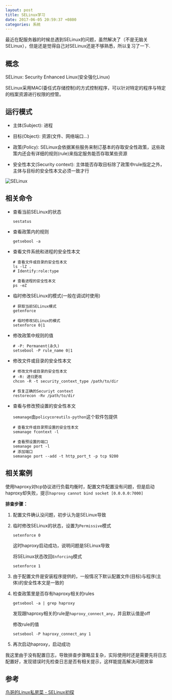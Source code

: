 ```yaml
---
layout: post
title: SELinux学习
date: 2017-06-05 20:59:37 +0800
categories: 系统
---
```


最近在配服务器的时候总遇到SELinux的问题，虽然解决了（不是无脑关SELinux），但是还是觉得自己对SELinux还是不够熟悉，所以复习了一下.




## 概念

SELinux: Security Enhanced Linux(安全强化Linux)

SELinux采用MAC(委任式存储控制)的方式控制程序，可以针对特定的程序与特定的档案资源进行权限的控管。

## 运行模式

- 主体(Subject): 进程

- 目标(Object): 资源(文件、网络端口...)

- 政策(Policy): SELinux会依据某些服务来制订基本的存取安全性政策，这些政策内还会有详细的规则(rule)来指定服务能否存取某些资源

- 安全性本文(Security context): 主体能否存取目标除了政策中rule指定之外，主体与目标的安全性本文必须一致才行

![SELinux](http://ww1.sinaimg.cn/large/9bbe7ebdgy1fg4xcvx9suj20nd0byq43.jpg)

## 相关命令

- 查看当前SELinux的状态

    ```shell
    sestatus
    ```

- 查看政策内的规则

    ```shell
    getsebool -a
    ```

- 查看文件系统和进程的安全性本文

    ```shell
    # 查看文件或目录的安全性本文
    ls -lZ .
    # Identify:role:type

    # 查看进程的安全性本文
    ps -eZ
    ```

- 临时修改SELinux的模式(一般在调试时使用)

    ```shell
    # 获取当前SELinux模式
    getenforce

    # 临时修改SELinux的模式
    setenforce 0|1
    ```

- 修改政策中规则的值

    ```shell
    # -P: Permanent(永久)
    setsebool -P rule_name 0|1
    ```

- 修改文件或目录的安全性本文

    ```shell
    # 修改文件或目录的安全性本文
    # -R: 递归更改
    chcon -R -t security_context_type /path/to/dir

    # 恢复正确的Securiyt context
    restorecon -Rv /path/to/dir
    ```

- 查看与修改预设置的安全性本文

    `semanage`由`policycoreutils-python`这个软件包提供

    ```shell
    # 查看文件或目录预设置的安全性本文
    semanage fcontext -l

    # 查看预设置的端口
    semanage port -l
    # 添加端口
    semanage port --add -t http_port_t -p tcp 9200
    ```

## 相关案例

使用haproxy对tcp协议进行负载均衡时，配置文件配置没有问题，但是启动haproxy却失败，提示`haproxy cannot bind socket [0.0.0.0:7000]`

**排查步骤：**

1. 配置文件确认没问题，初步认为是SELinux导致

1. 临时修改SELinux的状态，设置为`Permissive`模式

    ```shell
    setenforce 0
    ```

    这时haproxy启动成功，说明问题是SELinux导致

    将SELinux状态改回`Enforcing`模式

    ```shell
    setenforce 1
    ```

1. 由于配置文件是安装程序提供的，一般情况下默认配置文件(目标)与程序(主体)的安全性本文是一致的

1. 检查政策里是否存有haproxy相关的rules

    ```shell
    getsebool -a | grep haproxy
    ```

    发现跟haproxy相关的rule是`haproxy_connect_any`，并且默认值是off

    修改rule的值

    ```shell
    setsebool -P haproxy_connect_any 1
    ```

1. 再次启动haproxy，启动成功

我这里由于没有配置日志，导致排查步骤略显复杂，实际使用时还是需要先将日志配置好，发现错误时先检查日志是否有相关提示，这样能提高解决问题效率

## 参考

[鸟哥的Linux私房菜 - SELinux初探](http://linux.vbird.org/linux_basic/0440processcontrol.php#selinux)
